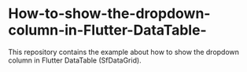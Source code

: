# How-to-show-the-dropdown-column-in-Flutter-DataTable-
This repository contains the example about how to show the dropdown column in Flutter DataTable (SfDataGrid).
